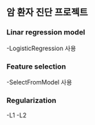 ## 암 환자 진단 프로젝트

### Linar regression model
-LogisticRegression 사용

### Feature selection
-SelectFromModel 사용

### Regularization
-L1
-L2

